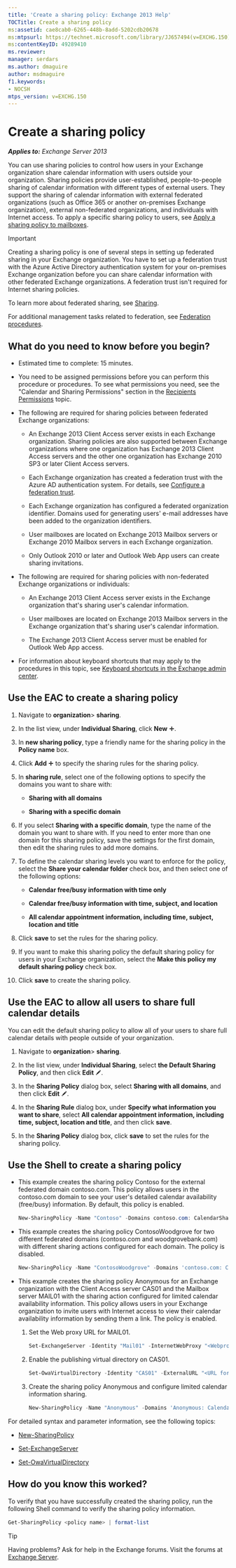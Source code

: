 ```yaml
---
title: 'Create a sharing policy: Exchange 2013 Help'
TOCTitle: Create a sharing policy
ms:assetid: cae8cab0-6265-448b-8add-5202cdb20678
ms:mtpsurl: https://technet.microsoft.com/library/JJ657494(v=EXCHG.150)
ms:contentKeyID: 49289410
ms.reviewer: 
manager: serdars
ms.author: dmaguire
author: msdmaguire
f1.keywords:
- NOCSH
mtps_version: v=EXCHG.150
---
```


# Create a sharing policy

_**Applies to:** Exchange Server 2013_

You can use sharing policies to control how users in your Exchange organization share calendar information with users outside your organization. Sharing policies provide user-established, people-to-people sharing of calendar information with different types of external users. They support the sharing of calendar information with external federated organizations (such as Office 365 or another on-premises Exchange organization), external non-federated organizations, and individuals with Internet access. To apply a specific sharing policy to users, see [Apply a sharing policy to mailboxes](apply-a-sharing-policy-to-mailboxes-exchange-2013-help.md).

> [!IMPORTANT]
> Creating a sharing policy is one of several steps in setting up federated sharing in your Exchange organization. You have to set up a federation trust with the Azure Active Directory authentication system for your on-premises Exchange organization before you can share calendar information with other federated Exchange organizations. A federation trust isn't required for Internet sharing policies.

To learn more about federated sharing, see [Sharing](sharing-exchange-2013-help.md).

For additional management tasks related to federation, see [Federation procedures](federation-procedures-exchange-2013-help.md).

## What do you need to know before you begin?

- Estimated time to complete: 15 minutes.

- You need to be assigned permissions before you can perform this procedure or procedures. To see what permissions you need, see the "Calendar and Sharing Permissions" section in the [Recipients Permissions](recipients-permissions-exchange-2013-help.md) topic.

- The following are required for sharing policies between federated Exchange organizations:

  - An Exchange 2013 Client Access server exists in each Exchange organization. Sharing policies are also supported between Exchange organizations where one organization has Exchange 2013 Client Access servers and the other one organization has Exchange 2010 SP3 or later Client Access servers.

  - Each Exchange organization has created a federation trust with the Azure AD authentication system. For details, see [Configure a federation trust](configure-a-federation-trust-exchange-2013-help.md).

  - Each Exchange organization has configured a federated organization identifier. Domains used for generating users' e-mail addresses have been added to the organization identifiers.

  - User mailboxes are located on Exchange 2013 Mailbox servers or Exchange 2010 Mailbox servers in each Exchange organization.

  - Only Outlook 2010 or later and Outlook Web App users can create sharing invitations.

- The following are required for sharing policies with non-federated Exchange organizations or individuals:

  - An Exchange 2013 Client Access server exists in the Exchange organization that's sharing user's calendar information.

  - User mailboxes are located on Exchange 2013 Mailbox servers in the Exchange organization that's sharing user's calendar information.

  - The Exchange 2013 Client Access server must be enabled for Outlook Web App access.

- For information about keyboard shortcuts that may apply to the procedures in this topic, see [Keyboard shortcuts in the Exchange admin center](keyboard-shortcuts-in-the-exchange-admin-center-2013-help.md).

## Use the EAC to create a sharing policy

1. Navigate to **organization**\> **sharing**.

2. In the list view, under **Individual Sharing**, click **New** ![Add Icon](images/JJ218640.c1e75329-d6d7-4073-a27d-498590bbb558(EXCHG.150).gif "Add Icon").

3. In **new sharing policy**, type a friendly name for the sharing policy in the **Policy name** box.

4. Click **Add** ![Add Icon](images/JJ218640.c1e75329-d6d7-4073-a27d-498590bbb558(EXCHG.150).gif "Add Icon") to specify the sharing rules for the sharing policy.

5. In **sharing rule**, select one of the following options to specify the domains you want to share with:

      - **Sharing with all domains**

      - **Sharing with a specific domain**

6. If you select **Sharing with a specific domain**, type the name of the domain you want to share with. If you need to enter more than one domain for this sharing policy, save the settings for the first domain, then edit the sharing rules to add more domains.

7. To define the calendar sharing levels you want to enforce for the policy, select the **Share your calendar folder** check box, and then select one of the following options:

      - **Calendar free/busy information with time only**

      - **Calendar free/busy information with time, subject, and location**

      - **All calendar appointment information, including time, subject, location and title**

8. Click **save** to set the rules for the sharing policy.

9. If you want to make this sharing policy the default sharing policy for users in your Exchange organization, select the **Make this policy my default sharing policy** check box.

10. Click **save** to create the sharing policy.

## Use the EAC to allow all users to share full calendar details

You can edit the default sharing policy to allow all of your users to share full calendar details with people outside of your organization.

1. Navigate to **organization**\> **sharing**.

2. In the list view, under **Individual Sharing**, select **the Default Sharing Policy**, and then click **Edit** ![Edit icon](images/JJ218640.6f53ccb2-1f13-4c02-bea0-30690e6ea71d(EXCHG.150).gif "Edit icon").

3. In the **Sharing Policy** dialog box, select **Sharing with all domains**, and then click **Edit** ![Edit icon](images/JJ218640.6f53ccb2-1f13-4c02-bea0-30690e6ea71d(EXCHG.150).gif "Edit icon").

4. In the **Sharing Rule** dialog box, under **Specify what information you want to share**, select **All calendar appointment information, including time, subject, location and title**, and then click **save**.

5. In the **Sharing Policy** dialog box, click **save** to set the rules for the sharing policy.

## Use the Shell to create a sharing policy

- This example creates the sharing policy Contoso for the external federated domain contoso.com. This policy allows users in the contoso.com domain to see your user's detailed calendar availability (free/busy) information. By default, this policy is enabled.

  ```powershell
  New-SharingPolicy -Name "Contoso" -Domains contoso.com: CalendarSharingFreeBusyDetail
  ```

- This example creates the sharing policy ContosoWoodgrove for two different federated domains (contoso.com and woodgrovebank.com) with different sharing actions configured for each domain. The policy is disabled.

  ```powershell
  New-SharingPolicy -Name "ContosoWoodgrove" -Domains 'contoso.com: CalendarSharingFreeBusySimple', 'woodgrovebank.com: CalendarSharingFreeBusyDetail -Enabled $false
  ```

- This example creates the sharing policy Anonymous for an Exchange organization with the Client Access server CAS01 and the Mailbox server MAIL01 with the sharing action configured for limited calendar availability information. This policy allows users in your Exchange organization to invite users with Internet access to view their calendar availability information by sending them a link. The policy is enabled.

  1. Set the Web proxy URL for MAIL01.

     ```powershell
     Set-ExchangeServer -Identity "Mail01" -InternetWebProxy "<Webproxy URL>"
     ```

  2. Enable the publishing virtual directory on CAS01.

     ```powershell
     Set-OwaVirtualDirectory -Identity "CAS01" -ExternalURL "<URL for CAS01>" -CalendarPublishingEnabled $true
     ```

  3. Create the sharing policy Anonymous and configure limited calendar information sharing.

     ```powershell
     New-SharingPolicy -Name "Anonymous" -Domains 'Anonymous: CalendarSharingFreeBusySimple' -Enabled $true
     ```

For detailed syntax and parameter information, see the following topics:

- [New-SharingPolicy](https://docs.microsoft.com/powershell/module/exchange/New-SharingPolicy)

- [Set-ExchangeServer](https://docs.microsoft.com/powershell/module/exchange/Set-ExchangeServer)

- [Set-OwaVirtualDirectory](https://docs.microsoft.com/powershell/module/exchange/Set-OwaVirtualDirectory)

## How do you know this worked?

To verify that you have successfully created the sharing policy, run the following Shell command to verify the sharing policy information.

```powershell
Get-SharingPolicy <policy name> | format-list
```

> [!TIP]
> Having problems? Ask for help in the Exchange forums. Visit the forums at [Exchange Server](https://go.microsoft.com/fwlink/p/?linkid=60612).
